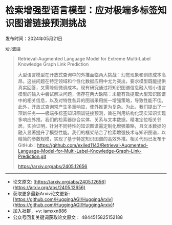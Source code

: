 # 检索增强型语言模型：应对极端多标签知识图谱链接预测挑战
发布时间：2024年05月21日

`知识图谱`
> Retrieval-Augmented Language Model for Extreme Multi-Label Knowledge Graph Link Prediction
>
> 大型语言模型在开放式查询中的外推面临两大挑战：幻觉现象和训练成本高昂。这些问题在特定领域和个性化数据应用中尤为突出，要求模型既能提供真实回答，又需降低微调成本。现有研究通过将知识图谱信息融入较小语言模型的输入中尝试解决问题，但存在两大缺陷：未能有效提取大型知识图谱中的相关信息，以及对特性各异的图谱采用统一增强策略，导致性能不佳。此外，开放式查询常产生多重响应，使外推更为复杂。为此，我们提出了一项新任务——极端多标签知识图谱链接预测，旨在利用结构化现实知识实现多响应外推。我们的检索器综合实体、关系与文本数据，精准定位相关邻居。实验证明，针对不同特性的知识图谱需定制化增强策略，且文本数据的融入显著提升了模型性能。我们的框架结合了检索增强技术与知识图谱，以精简的参数规模，实现了基于特定知识图谱的高效外推。相关代码已发布于GitHub：https://github.com/exiled1143/Retrieval-Augmented-Language-Model-for-Multi-Label-Knowledge-Graph-Link-Prediction.git
>
> https://arxiv.org/abs/2405.12656


<hr />

- 论文原文: [https://arxiv.org/abs/2405.12656](https://arxiv.org/abs/2405.12656)
- 获取更多最新Arxiv论文更新: [https://github.com/HuggingAGI/HuggingArxiv](https://github.com/HuggingAGI/HuggingArxiv)!
- 加入社群，+v: iamxxn886
- 公众号回复关键词获取论文原文： 4844515825152188